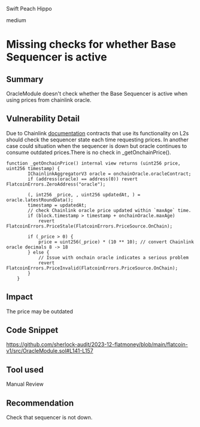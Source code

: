 Swift Peach Hippo

medium

# Missing checks for whether Base Sequencer is active

## Summary
OracleModule doesn't check whether the Base Sequencer is active when using prices from chainlink oracle.


## Vulnerability Detail
Due to Chainlink [documentation](https://docs.chain.link/data-feeds/l2-sequencer-feeds) contracts that use its functionality on L2s should check the sequencer state each time requesting prices. In another case could situation when the sequencer is down but oracle continues to consume outdated prices.There is no check in _getOnchainPrice().
```solidity
function _getOnchainPrice() internal view returns (uint256 price, uint256 timestamp) {
        IChainlinkAggregatorV3 oracle = onchainOracle.oracleContract;
        if (address(oracle) == address(0)) revert FlatcoinErrors.ZeroAddress("oracle");

        (, int256 _price, , uint256 updatedAt, ) = oracle.latestRoundData();
        timestamp = updatedAt;
        // check Chainlink oracle price updated within `maxAge` time.
        if (block.timestamp > timestamp + onchainOracle.maxAge)
            revert FlatcoinErrors.PriceStale(FlatcoinErrors.PriceSource.OnChain);

        if (_price > 0) {
            price = uint256(_price) * (10 ** 10); // convert Chainlink oracle decimals 8 -> 18
        } else {
            // Issue with onchain oracle indicates a serious problem
            revert FlatcoinErrors.PriceInvalid(FlatcoinErrors.PriceSource.OnChain);
        }
    }

```

## Impact
The price may be outdated


## Code Snippet
https://github.com/sherlock-audit/2023-12-flatmoney/blob/main/flatcoin-v1/src/OracleModule.sol#L141-L157
## Tool used

Manual Review

## Recommendation
Check that sequencer is not down.


